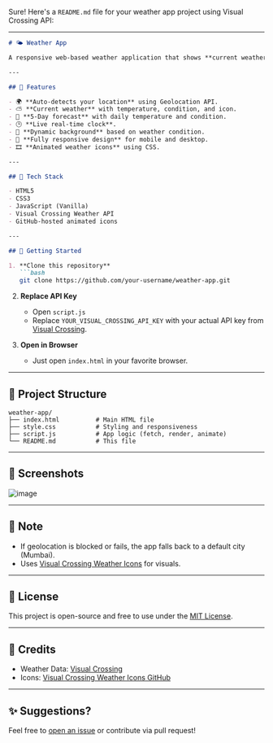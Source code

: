 Sure! Here's a `README.md` file for your weather app project using Visual Crossing API:

---

````markdown
# 🌤️ Weather App

A responsive web-based weather application that shows **current weather** and a **5-day forecast** using the [Visual Crossing Weather API](https://www.visualcrossing.com/), with features like animated icons, real-time clock, dynamic backgrounds, and automatic location detection.

---

## 📌 Features

- 🌍 **Auto-detects your location** using Geolocation API.
- ⛅ **Current weather** with temperature, condition, and icon.
- 📅 **5-Day forecast** with daily temperature and condition.
- 🕒 **Live real-time clock**.
- 🎨 **Dynamic background** based on weather condition.
- 📱 **Fully responsive design** for mobile and desktop.
- 🎞️ **Animated weather icons** using CSS.

---

## 🔧 Tech Stack

- HTML5
- CSS3
- JavaScript (Vanilla)
- Visual Crossing Weather API
- GitHub-hosted animated icons

---

## 🚀 Getting Started

1. **Clone this repository**
   ```bash
   git clone https://github.com/your-username/weather-app.git
````

2. **Replace API Key**

   * Open `script.js`
   * Replace `YOUR_VISUAL_CROSSING_API_KEY` with your actual API key from [Visual Crossing](https://www.visualcrossing.com/weather-api).

3. **Open in Browser**

   * Just open `index.html` in your favorite browser.

---

## 📁 Project Structure

```
weather-app/
├── index.html          # Main HTML file
├── style.css           # Styling and responsiveness
├── script.js           # App logic (fetch, render, animate)
└── README.md           # This file
```

---

## 📸 Screenshots

![image](https://github.com/user-attachments/assets/8da86901-1372-4537-9ae5-874b58305896)


---

## 📌 Note

* If geolocation is blocked or fails, the app falls back to a default city (Mumbai).
* Uses [Visual Crossing Weather Icons](https://github.com/visualcrossing/WeatherIcons) for visuals.

---

## 📝 License

This project is open-source and free to use under the [MIT License](https://opensource.org/licenses/MIT).

---

## 🙌 Credits

* Weather Data: [Visual Crossing](https://www.visualcrossing.com/)
* Icons: [Visual Crossing Weather Icons GitHub](https://github.com/visualcrossing/WeatherIcons)

---

## ✨ Suggestions?

Feel free to [open an issue](https://github.com/AnimeshhXD/Nimbus/issues) or contribute via pull request!
